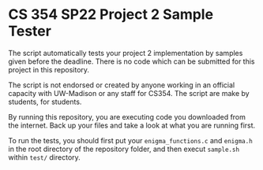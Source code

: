 # CS 354 SP22 Project 2 Sample Tester

The script automatically tests your project 2 implementation by samples given before the deadline. There is no code which can be submitted for this project in this repository.

The script is not endorsed or created by anyone working in an official capacity with UW-Madison or any staff for CS354. The script are make by students, for students.

By running this repository, you are executing code you downloaded from the internet. Back up your files and take a look at what you are running first.

To run the tests, you should first put your ```enigma_functions.c``` and ```enigma.h``` in the root directory of the repository folder, and then execut ```sample.sh``` within ```test/``` directory.
